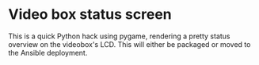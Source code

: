 # Video box status screen

This is a quick Python hack using pygame, rendering a pretty status
overview on the videobox's LCD. This will either be packaged or
moved to the Ansible deployment.
